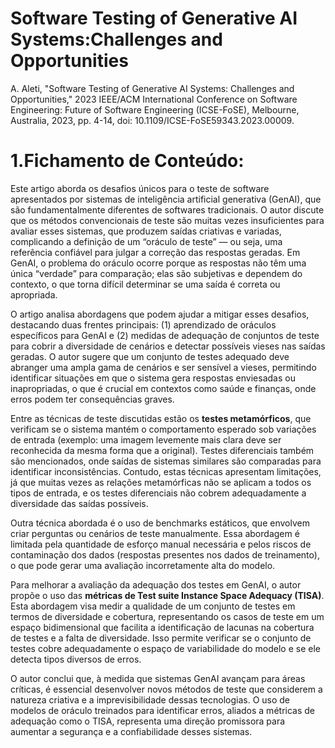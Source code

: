 # Software Testing of Generative AI Systems:Challenges and Opportunities

A. Aleti, "Software Testing of Generative AI Systems: Challenges and Opportunities," 2023 IEEE/ACM International Conference on Software Engineering: Future of Software Engineering (ICSE-FoSE), Melbourne, Australia, 2023, pp. 4-14, doi: 10.1109/ICSE-FoSE59343.2023.00009. 

# 1.Fichamento de Conteúdo:

Este artigo aborda os desafios únicos para o teste de software apresentados por sistemas de inteligência artificial generativa (GenAI), que são fundamentalmente diferentes de softwares tradicionais. O autor discute que os métodos convencionais de teste são muitas vezes insuficientes para avaliar esses sistemas, que produzem saídas criativas e variadas, complicando a definição de um “oráculo de teste” — ou seja, uma referência confiável para julgar a correção das respostas geradas. Em GenAI, o problema do oráculo ocorre porque as respostas não têm uma única “verdade” para comparação; elas são subjetivas e dependem do contexto, o que torna difícil determinar se uma saída é correta ou apropriada.

O artigo analisa abordagens que podem ajudar a mitigar esses desafios, destacando duas frentes principais: (1) aprendizado de oráculos específicos para GenAI e (2) medidas de adequação de conjuntos de teste para cobrir a diversidade de cenários e detectar possíveis vieses nas saídas geradas. O autor sugere que um conjunto de testes adequado deve abranger uma ampla gama de cenários e ser sensível a vieses, permitindo identificar situações em que o sistema gera respostas enviesadas ou inapropriadas, o que é crucial em contextos como saúde e finanças, onde erros podem ter consequências graves.

Entre as técnicas de teste discutidas estão os **testes metamórficos**, que verificam se o sistema mantém o comportamento esperado sob variações de entrada (exemplo: uma imagem levemente mais clara deve ser reconhecida da mesma forma que a original). Testes diferenciais também são mencionados, onde saídas de sistemas similares são comparadas para identificar inconsistências. Contudo, estas técnicas apresentam limitações, já que muitas vezes as relações metamórficas não se aplicam a todos os tipos de entrada, e os testes diferenciais não cobrem adequadamente a diversidade das saídas possíveis.

Outra técnica abordada é o uso de benchmarks estáticos, que envolvem criar perguntas ou cenários de teste manualmente. Essa abordagem é limitada pela quantidade de esforço manual necessária e pelos riscos de contaminação dos dados (respostas presentes nos dados de treinamento), o que pode gerar uma avaliação incorretamente alta do modelo.

Para melhorar a avaliação da adequação dos testes em GenAI, o autor propõe o uso das **métricas de Test suite Instance Space Adequacy (TISA)**. Esta abordagem visa medir a qualidade de um conjunto de testes em termos de diversidade e cobertura, representando os casos de teste em um espaço bidimensional que facilita a identificação de lacunas na cobertura de testes e a falta de diversidade. Isso permite verificar se o conjunto de testes cobre adequadamente o espaço de variabilidade do modelo e se ele detecta tipos diversos de erros.

O autor conclui que, à medida que sistemas GenAI avançam para áreas críticas, é essencial desenvolver novos métodos de teste que considerem a natureza criativa e a imprevisibilidade dessas tecnologias. O uso de modelos de oráculo treinados para identificar erros, aliados a métricas de adequação como o TISA, representa uma direção promissora para aumentar a segurança e a confiabilidade desses sistemas.
